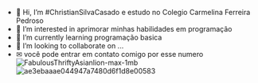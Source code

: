 - 👋 Hi, I’m #ChristianSilvaCasado e estudo no Colegio Carmelina Ferreira Pedroso
- 👀 I’m interested in  aprimorar minhas habilidades em programação
- 🌱 I’m currently learning programação basica
- 💞️ I’m looking to collaborate on ...
- ✉ você pode entrar em contato comigo por esse numero 
![FabulousThriftyAsianlion-max-1mb](https://user-images.githubusercontent.com/108410434/183127327-711e29b6-86f2-4b44-b012-ccdf6a50fe48.gif)        ![ae3ebaaae044947a7480d6f1d8e00583](https://user-images.githubusercontent.com/108410434/183128114-16b3be9e-4883-449d-81b2-ca9d91141308.gif)
